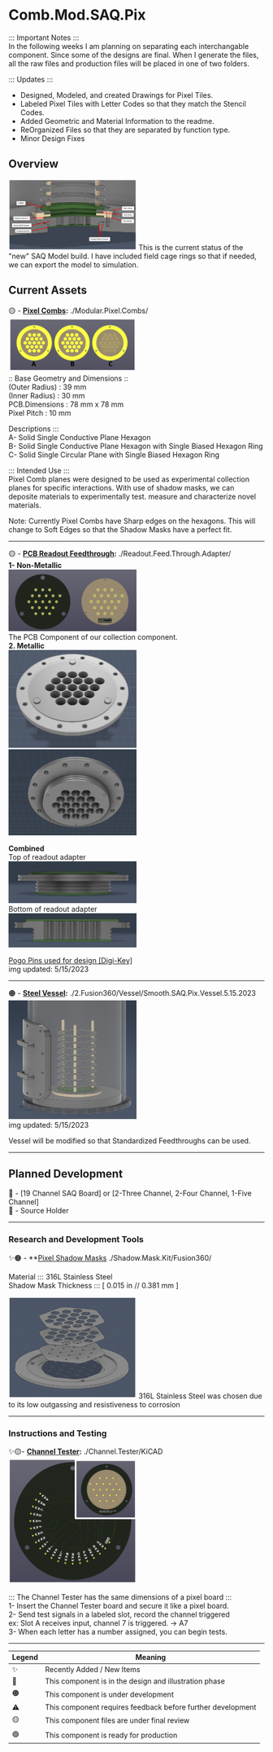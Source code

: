 # Comb.Mod.SAQ.Pix
::: Important Notes :::  
In the following weeks I am planning on separating each interchangable component. Since some of the designs are final. When I generate the files, all the raw files and production files will be placed in one of two folders.  

::: Updates :::
- Designed, Modeled, and created Drawings for Pixel Tiles.  
- Labeled Pixel Tiles with Letter Codes so that they match the Stencil Codes.  
- Added Geometric and Material Information to the readme.  
- ReOrganized Files so that they are separated by function type.  
- Minor Design Fixes  


## Overview  
<img src="./z.ReadMeAssets/Images/Demo.png" width="50%">  
This is the current status of the "new" SAQ Model build. I have included field cage rings so that if needed, we can export the model to simulation.  
  
## Current Assets   
🟡 - **[Pixel Combs](/Modular.Pixel.Combs/):** ./Modular.Pixel.Combs/  
<img src="./z.ReadMeAssets/Images/Pixel.Combs.png" width="50%">     
:: Base Geometry and Dimensions ::  
(Outer Radius) : 39 mm  
(Inner Radius) : 30 mm  
PCB.Dimensions : 78 mm x 78 mm  
Pixel Pitch : 10 mm  
  
Descriptions :::  
A- Solid Single Conductive Plane Hexagon  
B- Solid Single Conductive Plane Hexagon with Single Biased Hexagon Ring  
C- Solid Single Circular Plane with Single Biased Hexagon Ring  
  
::: Intended Use :::  
Pixel Comb planes were designed to be used as experimental collection planes for specific interactions. With use of shadow masks, we can deposite materials to experimentally test. measure and characterize novel materials.  
  
Note: Currently Pixel Combs have Sharp edges on the hexagons. This will change to Soft Edges so that the Shadow Masks have a perfect fit.  
  
--------------  
🟡 - **[PCB Readout Feedthrough](/Readout.Feed.Through.Adapter/):** ./Readout.Feed.Through.Adapter/  
**1-  Non-Metallic**  
<img src="./z.ReadMeAssets/Images/Readout.PCB.png" width="50%">  
The PCB Component of our collection component.  
**2.  Metallic**  
<img src="./z.ReadMeAssets/Images/Readout.Top.png" width="50%">  
<img src="./z.ReadMeAssets/Images/Readout.Bot.png" width="50%">  
  
__Combined__  
Top of readout adapter  
<img src="./z.ReadMeAssets/Images/Readout.1.png" width="50%">  
Bottom of readout adapter  
<img src="./z.ReadMeAssets/Images/Readout.Adapter.png" width="50%">  

<a href="https://www.digikey.com/en/products/detail/mill-max-manufacturing-corp/0906-1-15-20-75-14-11-0/1147049">Pogo Pins used for design [Digi-Key]</a>  
img updated: 5/15/2023  
  
--------------  
🟠 - **[Steel Vessel](/Vessel.Full/Fusion360/):** ./2.Fusion360/Vessel/Smooth.SAQ.Pix.Vessel.5.15.2023     
<img src="./z.ReadMeAssets/Images/Vessel.png" width="50%">   
img updated: 5/15/2023  
  
Vessel will be modified so that Standardized Feedthroughs can be used.   
  
--------------- 
## Planned Development
📝 - [19 Channel SAQ Board] or [2-Three Channel, 2-Four Channel, 1-Five Channel]  
📝 - Source Holder   
  
  
---------------  
### Research and Development Tools ###
✨🟠 - **[Pixel Shadow Masks](/Shadow.Mask.Kit/Fusion360/) ./Shadow.Mask.Kit/Fusion360/  
    
  Material ::: 316L Stainless Steel   
  Shadow Mask Thickness ::: [ 0.015 in // 0.381 mm ]  
    
<img src="./z.ReadMeAssets/Images/Shadow.Mask.Kit.png" width="50%"> 
316L Stainless Steel was chosen due to its low outgassing and resistiveness to corrosion  
  
----------------  
### Instructions and Testing  
  
✨🟡- **[Channel Tester](/Channel.Tester/KiCAD/):** ./Channel.Tester/KiCAD  
<img src="./z.ReadMeAssets/Images/Channel.Tester.png" width="50%">   
  
::: The Channel Tester has the same dimensions of a pixel board :::  
1- Insert the Channel Tester board and secure it like a pixel board.  
2- Send test signals in a labeled slot, record the channel triggered  
  ex: Slot A receives input, channel 7 is triggered. -> A7  
3- When each letter has a number assigned, you can begin tests.  
  
  
---------------
|   Legend       |  Meaning                      |
|----------------|-------------------------------|
|✨| Recently Added / New Items            |
|📝| This component is in the design and illustration phase            |
|🟠| This component is under development            |
|⚠️| This component requires feedback before further development |
|🟡| This component files are under final review |
|🟢| This component is ready for production |

